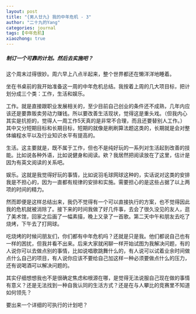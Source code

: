 ```yaml
---
layout: post
title: "{男人廿九} 我的中年危机 - 3"
author: "二十九的Yang"
categories: journal
tags: [中年危机]
xiaozhong: true
---
```


##### 制订一个可靠的计划。然后去实施吧？

这个周末过得很妙。周六早上八点半起来，整个世界都还在懒洋洋地睡着。

坐在书桌前的我开始准备这一周的中年危机总结。我按着上周的几大项目标，把计划分成三个类：工作，生活和娱乐。

工作。就是直接跟职业发展相关的，至少目前自己创业的条件还不成熟，几年内应该还是要靠贩卖劳动力赚钱。所以要改善生活现状，觉得这是重头戏。（但我内心其实是抗拒的，觉得人一周工作5天真的是非常不合理，而且还要替别人工作。）其中又分短期目标和长期目标，短期的就像是刷刷算法题这类的，长期就是会对整体编程水平以及行业知识水平有提高的。

生活。这主要就是，既不属于工作，但也不是纯好玩的一系列对生活起到改善的技能。比如说各种外语，比如说健身和阅读。欸？我居然把阅读放在了这里，估计是因为有英文阅读的关系吧。

娱乐。这就是我觉得好玩的事情，比如说羽毛球网球这种的，实话说对这类的安排我是不担心的，因为一直都有规律的安排和实施。需要担心的是这些占据了以上两项的时间的精力。

然而即便是这样总结出来，我仍不觉得有一个可以直接执行的方案，也不觉得因此我的危机就被消除了。接下来的时间我做了好几件事，去会了很久没见的友人，逛了美术馆，回家之后画了一幅素描，晚上又录了一首歌。第二天中午和朋友去吃了烧烤，下午去了打网球。

吃烧烤的时候问朋友们，你们都有中年危机吗？还就是只是我。他们都说自己也有一样的困扰，但我并看不出来。后来大家就闲聊一样开始试图为我解决问题，有的人说你可以去做点别的事情，比如说唱歌跳舞什么的，有人说可以试着业余时间做点什么自己的项目，有人说你应该不要给自己加这样一种必须要做点什么的压力，还有说喝酒可以解决问题的。

其实仔细想想我也不是很确定焦虑和根源在哪，是觉得无法说服自己现在做的事情有意义？还是无法找到一种自我认同的生活方式？还是在与人攀比的竞赛里不知道如何领先？

要出来一个详细的可执行的计划吧？